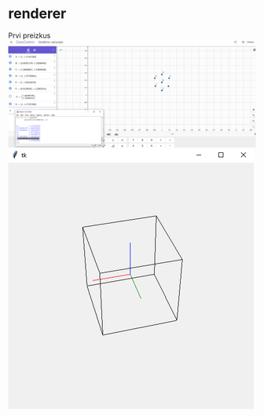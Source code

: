 # renderer
Prvi preizkus
![slika1](https://github.com/Kljunas2/renderer/blob/master/primeri/test1.png)
![slika2](https://github.com/Kljunas2/renderer/blob/master/primeri/test2.png)
